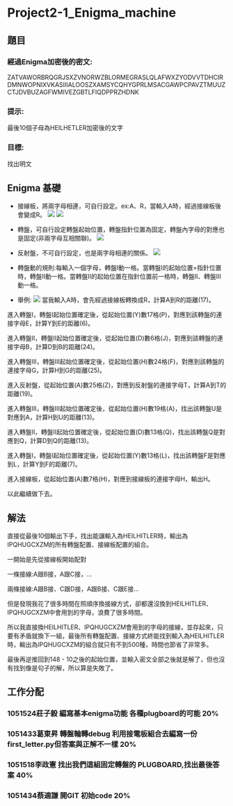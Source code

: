 # Project2-1_Enigma_machine

## 題目
### 經過Enigma加密後的密文:
ZATVAWORBRQGRJSXZVNORWZBLORMEGRASLQLAFWXZYODVVTDHCIRDMNWOPNIXVKASIIIALOOSZXAMSYCQHYGPRLMSACGAWPCPAVZTMUUZCTJDVBUZAGFWMIVEZGBTLFIQDPPRZHDNK
### 提示:
最後10個子母為HEILHETLER加密後的文字
### 目標:
找出明文

## Enigma 基礎
- 接線板，將兩字母相連，可自行設定。ex:A、R，當輸入A時，經過接線板後會變成R。
![](https://github.com/cislab-yzu/Project2-1_Enigma_machine/blob/master/Pictures/plugboard.jpg)
![](https://github.com/cislab-yzu/Project2-1_Enigma_machine/blob/master/Pictures/inputA.jpg)
- 轉盤，可自行設定轉盤起始位置，轉盤指針位置為固定，轉盤內字母的對應也是固定(非兩字母互相關聯)。
![](https://github.com/cislab-yzu/Project2-1_Enigma_machine/blob/master/Pictures/rotor.jpg)
- 反射盤，不可自行設定，也是兩字母相連的關係。
![](https://github.com/cislab-yzu/Project2-1_Enigma_machine/blob/master/Pictures/reflector.jpg)
- 轉盤動的規則:每輸入一個字母，轉盤I動一格。當轉盤I的起始位置=指針位置時，轉盤II動一格。當轉盤II的起始位置在指針位置前一格時，轉盤II、轉盤III動一格。

- 舉例:
![](https://github.com/cislab-yzu/Project2-1_Enigma_machine/blob/master/Pictures/run.jpg)
當我輸入A時，會先經過接線板轉換成R，計算A到R的距離(17)。

進入轉盤I，轉盤I起始位置確定後，從起始位置(Y)數17格(P)，對應到該轉盤的連接字母E，計算Y到E的距離(6)。

進入轉盤II，轉盤II起始位置確定後，從起始位置(D)數6格(J)，對應到該轉盤的連接字母B，計算D到B的距離(24)。

進入轉盤III，轉盤III起始位置確定後，從起始位置(H)數24格(F)，對應到該轉盤的連接字母G，計算H到G的距離(25)。

進入反射盤，從起始位置(A)數25格(Z)，對應到反射盤的連接字母T，計算A到T的距離(19)。

進入轉盤III，轉盤III起始位置確定後，從起始位置(H)數19格(A)，找出該轉盤U是對應到A，計算H到U的距離(13)。

進入轉盤II，轉盤II起始位置確定後，從起始位置(D)數13格(Q)，找出該轉盤Q是對應到Q，計算D到Q的距離(13)。

進入轉盤I，轉盤I起始位置確定後，從起始位置(Y)數13格(L)，找出該轉盤F是對應到L，計算Y到F的距離(7)。

進入接線板，從起始位置(A)數7格(H)，對應到接線板的連接字母H，輸出H。

以此繼續做下去。


## 解法
直接從最後10個輸出下手，找出能讓輸入為HEILHITLER時，輸出為IPQHUGCXZM的所有轉盤配置、接線板配置的組合。

一開始是先從接線板開始配對

一條接線:A跟B接，A跟C接，...

兩條接線:A跟B接、C跟D接，A跟B接、C跟E接...

但是發現我花了很多時間在照順序換接線方式，卻都還沒換到HEILHITLER、IPQHUGCXZM中會用到的字母，浪費了很多時間。

所以我直接換HEILHITLER、IPQHUGCXZM會用到的字母的接線，並存起來，只要有矛盾就換下一組，最後所有轉盤配置、接線方式終能找到輸入為HEILHITLER時，輸出為IPQHUGCXZM的組合就只有不到500種，時間也節省了非常多。

最後再逆推回到148 - 10之後的起始位置，並輸入密文全部之後就是解了，但也沒有找到像是句子的解，所以算是失敗了。



## 工作分配
###  1051524莊子毅 編寫基本enigma功能 各種plugboard的可能   20%
###  1051433葛東昇 轉盤輪轉debug 利用接電板組合去編寫一份first_letter.py但答案與正解不一樣  20%
###  1051518李政憲 找出我們這組固定轉盤的 PLUGBOARD,找出最後答案  40%
###  1051434蔡適謙 開GIT 初始code  20%
